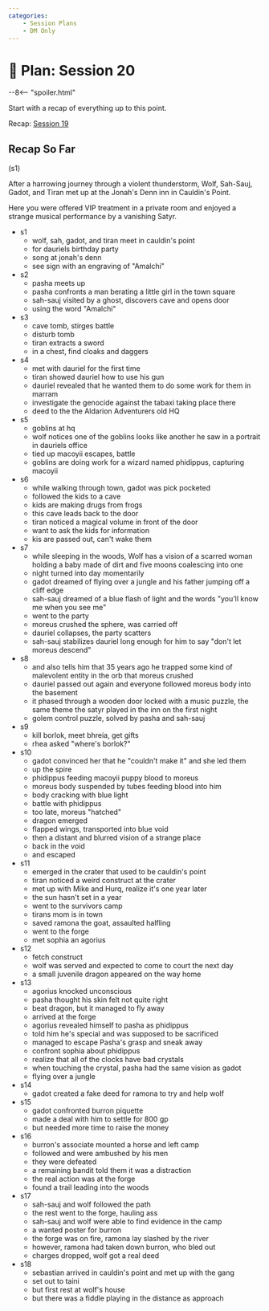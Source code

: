 ```yaml
---
categories:
    - Session Plans
    - DM Only
---
```


# 🔐 Plan: Session 20

--8<-- "spoiler.html"

Start with a recap of everything up to this point.

Recap: [Session 19](../sessions/session-19.md)

## Recap So Far

(s1)

After a harrowing journey through a violent thunderstorm, Wolf, Sah-Sauj, Gadot, and Tiran met up at the Jonah's Denn inn in Cauldin's Point.

Here you were offered VIP treatment in a private room and enjoyed a strange musical performance by a vanishing Satyr.

- s1
  - wolf, sah, gadot, and tiran meet in cauldin's point
  - for dauriels birthday party
  - song at jonah's denn
  - see sign with an engraving of "Amalchi"
- s2
  - pasha meets up
  - pasha confronts a man berating a little girl in the town square
  - sah-sauj visited by a ghost, discovers cave and opens door
  - using the word "Amalchi"
- s3
  - cave tomb, stirges battle
  - disturb tomb
  - tiran extracts a sword
  - in a chest, find cloaks and daggers
- s4
  - met with dauriel for the first time
  - tiran showed dauriel how to use his gun
  - dauriel revealed that he wanted them to do some work for them in marram
  - investigate the genocide against the tabaxi taking place there
  - deed to the the Aldarion Adventurers old HQ
- s5
  - goblins at hq
  - wolf notices one of the goblins looks like another he saw in a portrait in dauriels office
  - tied up macoyii escapes, battle
  - goblins are doing work for a wizard named phidippus, capturing macoyii
- s6
  - while walking through town, gadot was pick pocketed
  - followed the kids to a cave
  - kids are making drugs from frogs
  - this cave leads back to the door
  - tiran noticed a magical volume in front of the door
  - want to ask the kids for information
  - kis are passed out, can't wake them
- s7
  - while sleeping in the woods, Wolf has a vision of a scarred woman holding a baby made of dirt and five moons coalescing into one
  - night turned into day momentarily
  - gadot dreamed of flying over a jungle and his father jumping off a cliff edge
  - sah-sauj dreamed of a blue flash of light and the words "you'll know me when you see me"
  - went to the party
  - moreus crushed the sphere, was carried off
  - dauriel collapses, the party scatters
  - sah-sauj stabilizes dauriel long enough for him to say "don't let moreus descend"
- s8
  - and also tells him that 35 years ago he trapped some kind of malevolent entity in the orb that moreus crushed
  - dauriel passed out again and everyone followed moreus body into the basement
  - it phased through a wooden door locked with a music puzzle, the same theme the satyr played in the inn on the first night
  - golem control puzzle, solved by pasha and sah-sauj
- s9
  - kill borlok, meet bhreia, get gifts
  - rhea asked "where's borlok?"
- s10
  - gadot convinced her that he "couldn't make it" and she led them
  - up the spire
  - phidippus feeding macoyii puppy blood to moreus
  - moreus body suspended by tubes feeding blood into him
  - body cracking with blue light
  - battle with phidippus
  - too late, moreus "hatched"
  - dragon emerged
  - flapped wings, transported into blue void
  - then a distant and blurred vision of a strange place
  - back in the void
  - and escaped
- s11
  - emerged in the crater that used to be cauldin's point
  - tiran noticed a weird construct at the crater
  - met up with Mike and Hurq, realize it's one year later
  - the sun hasn't set in a year
  - went to the survivors camp
  - tirans mom is in town
  - saved ramona the goat, assaulted halfling
  - went to the forge
  - met sophia an agorius
- s12
  - fetch construct
  - wolf was served and expected to come to court the next day
  - a small juvenile dragon appeared on the way home
- s13
  - agorius knocked unconscious
  - pasha thought his skin felt not quite right
  - beat dragon, but it managed to fly away
  - arrived at the forge
  - agorius revealed himself to pasha as phidippus
  - told him he's special and was supposed to be sacrificed
  - managed to escape Pasha's grasp and sneak away
  - confront sophia about phidippus
  - realize that all of the clocks have bad crystals
  - when touching the crystal, pasha had the same vision as gadot
  - flying over a jungle
- s14
  - gadot created a fake deed for ramona to try and help wolf
- s15
  - gadot confronted burron piquette
  - made a deal with him to settle for 800 gp
  - but needed more time to raise the money
- s16
  - burron's associate mounted a horse and left camp
  - followed and were ambushed by his men
  - they were defeated
  - a remaining bandit told them it was a distraction
  - the real action was at the forge
  - found a trail leading into the woods
- s17
  - sah-sauj and wolf followed the path
  - the rest went to the forge, hauling ass
  - sah-sauj and wolf were able to find evidence in the camp
  - a wanted poster for burron
  - the forge was on fire, ramona lay slashed by the river
  - however, ramona had taken down burron, who bled out
  - charges dropped, wolf got a real deed
- s18
  - sebastian arrived in cauldin's point and met up with the gang
  - set out to taini
  - but first rest at wolf's house
  - but there was a fiddle playing in the distance as approach
